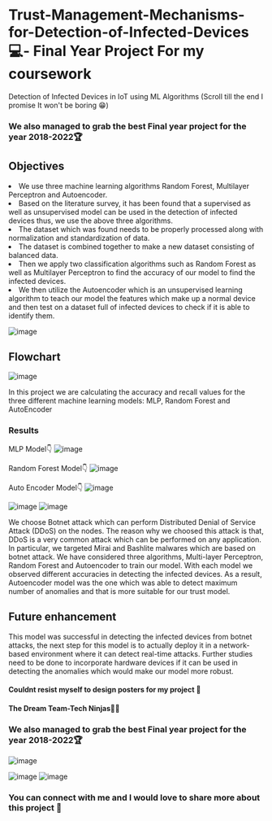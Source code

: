 # Trust-Management-Mechanisms-for-Detection-of-Infected-Devices 💻- Final Year Project For my coursework
Detection of Infected Devices in IoT using ML Algorithms 
(Scroll till the end I promise It won't be boring 😁)
<h3>We also managed to grab the best Final year project for the year 2018-2022🏆 </h3>

<h2>Objectives </h2>

<li> We use three machine learning algorithms Random Forest, Multilayer Perceptron and Autoencoder. </li>
<li>Based on the literature survey, it has been found that a supervised as well as unsupervised model can be used in the detection of infected devices thus, we use the above three algorithms.</li>
<li>The dataset which was found needs to be properly processed along with normalization and standardization of data.</li>
<li>The dataset is combined together to make a new dataset consisting of balanced data.</li>
<li>Then we apply two classification algorithms such as Random Forest as well as Multilayer Perceptron to find the accuracy of our model to find the infected devices.</li>
<li>We then utilize the Autoencoder which is an unsupervised learning algorithm to teach our model the features which make up a normal device and then test on a dataset full of infected devices to check if it is able to identify them.</li>

![image](https://user-images.githubusercontent.com/64797270/198870626-6eef3a4b-9012-481d-bbcb-0b6094b7e7ea.png)

<h2> Flowchart </h2>

![image](https://user-images.githubusercontent.com/64797270/198870612-d8db0431-a125-4acc-834f-b5f65745d240.png)

In this project we are calculating the accuracy and recall values for the three different machine learning models: MLP, Random Forest and AutoEncoder
<h3>Results</h3>

MLP Model👇
![image](https://user-images.githubusercontent.com/64797270/198870824-df8a50c5-3d88-424f-97c9-eb29f38c1189.png)

Random Forest Model👇
![image](https://user-images.githubusercontent.com/64797270/198870838-5787d018-39a7-48ae-88e3-59b9679596ff.png)

Auto Encoder Model👇
![image](https://user-images.githubusercontent.com/64797270/198870852-33e53eb5-c424-469d-ba56-4b93aa834969.png)

![image](https://user-images.githubusercontent.com/64797270/198870944-ecc49609-e12a-4b4e-b099-711c9fdd3ec2.png)
![image](https://user-images.githubusercontent.com/64797270/198870951-5a00960c-9321-486d-adfc-96cef9481df0.png)


We choose Botnet attack which can perform Distributed Denial of Service Attack (DDoS) on the nodes. The reason why we choosed this attack is that, DDoS is a very common attack which can be performed on any application. In particular, we targeted Mirai and Bashlite malwares which are based on botnet attack. We have considered three algorithms, Multi-layer Perceptron, Random Forest and Autoencoder to train our model. With each model we observed different accuracies in detecting the infected devices. As a result, Autoencoder model was the one which was able to detect maximum number of anomalies and that is more suitable for our trust model.  

<h2>Future enhancement </h2>

This model was successful in detecting the infected devices from botnet attacks, the next step for this model is to actually deploy it in a network-based environment where it can detect real-time attacks. Further studies need to be done to incorporate hardware devices if it can be used in detecting the anomalies which would make our model more robust. 

<h4>Couldnt resist myself to design posters for my project 🦾 </h4>
<h4>The Dream Team-Tech Ninjas👩‍💻</h4>
<h3>We also managed to grab the best Final year project for the year 2018-2022🏆 </h3>


![image](https://user-images.githubusercontent.com/64797270/198871279-ab64520b-188d-4e39-b48c-139d03bcd323.png)


![image](https://user-images.githubusercontent.com/64797270/198871365-f2a0cde7-1548-4ca6-a8ed-328e7645a262.png)
![image](https://user-images.githubusercontent.com/64797270/198871548-a7e93af1-2bd9-4f6d-9f15-c2e3719ec6c0.png)


<h3> You can connect with me and I would love to share more about this project 🧠 </h3>
